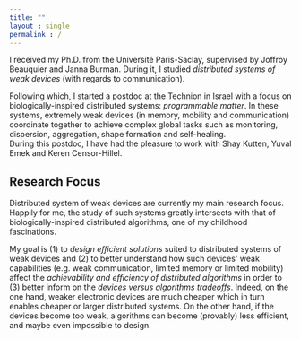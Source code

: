 ```yaml
---
title: ""
layout : single
permalink : /
---
```


I received my Ph.D. from the Université Paris-Saclay, supervised by Joffroy Beauquier and Janna Burman. During it, I studied *distributed systems of weak devices* (with regards to communication).   

Following which, I started a postdoc at the Technion in Israel with a focus on biologically-inspired distributed systems: *programmable matter*. 
In these systems, extremely weak devices (in memory, mobility and communication) coordinate together to achieve complex global tasks such as monitoring, dispersion, aggregation, shape formation and self-healing. <br>
During this postdoc, I have had the pleasure to work with Shay Kutten, Yuval Emek and Keren Censor-Hillel.


## Research Focus
Distributed system of weak devices are currently my main research focus. Happily for me, the study of such systems greatly intersects with that of biologically-inspired distributed algorithms, one of my childhood fascinations.

My goal is (1) to *design efficient solutions* suited to distributed systems of weak devices and (2) to better understand how such devices' weak capabilities (e.g. weak communication, limited memory or limited mobility) affect the *achievability and efficiency of distributed algorithms* 
in order to (3) better inform on the *devices versus algorithms tradeoffs*. Indeed, on the one hand, weaker electronic devices are much cheaper which in turn enables cheaper or larger distributed systems. 
On the other hand, if the devices become too weak, algorithms can become (provably) less efficient, and maybe even impossible to design.

